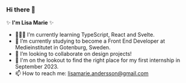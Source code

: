 ### Hi there 👋

✨ **I'm Lisa Marie** ✨ 

- 👩🏻‍💻 I’m currently learning TypeScript, React and Svelte.
- 🌱 I’m currently studying to become a Front End Developer at Medieinstitutet in Gotenburg, Sweden. 
- 👯 I’m looking to collaborate on design projects!
- 👀 I'm on the lookout to find the right place for my first internship in September 2023.
- 📫 How to reach me: lisamarie.andersson@gmail.com
